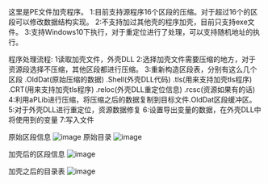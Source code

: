 这里是PE文件加壳程序。
1:目前支持源程序16个区段的压缩。对于超过16个的区段可以修改数据结构实现。
2:不支持加过其他壳的程序加壳，目前只支持exe文件。
3:支持Windows10下执行，对于重定位进行了处理，可以支持随机地址的执行。


程序处理流程:
1读取加壳文件，外壳DLL
2:选择加壳文件需要压缩的地方，对于资源段选择不压缩，其他区段都进行压缩。
3:重新构造区段表，分别有这么几个区段 .OldDat(原始压缩的数据) .Shell(外壳DLL代码) .tls(用来支持加壳tls程序) .CRT(用来支持加壳tls程序) .reloc(外壳DLL重定位信息) .rcsc(资源如果有的话)
4:利用aPLib进行压缩，将压缩之后的数据复制到目标文件.OldDat区段缓冲区。
5:对于外壳DLL进行重定位，资源数据修复
6:设置导出变量的数据，在外壳DLL中将使用到的变量
7:写入文件



原始区段信息
![image](https://github.com/longqun/Packer/raw/master/ScreenShot/1.jpg)
原始目录
![image](https://github.com/longqun/Packer/raw/master/ScreenShot/2.jpg)

加壳后的区段信息
![image](https://github.com/longqun/Packer/raw/master/ScreenShot/3.jpg)

加壳之后的目录表
![image](https://github.com/longqun/Packer/raw/master/ScreenShot/4.jpg)
